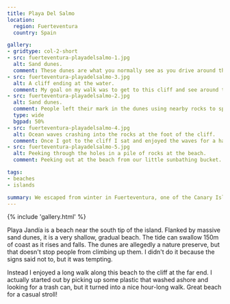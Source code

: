 ```yaml
---
title: Playa Del Salmo
location:
  region: Fuerteventura
  country: Spain

gallery:
- gridtype: col-2-short
- src: fuerteventura-playadelsalmo-1.jpg
  alt: Sand dunes.
  comment: These dunes are what you normally see as you drive around the inside of the island away from the coast. But these go all the way to the beach.
- src: fuerteventura-playadelsalmo-3.jpg
  alt: A cliff ending at the water.
  comment: My goal on my walk was to get to this cliff and see around the corner.
- src: fuerteventura-playadelsalmo-2.jpg
  alt: Sand dunes.
  comment: People left their mark in the dunes using nearby rocks to spell out names.
  type: wide
  bgpad: 50%
- src: fuerteventura-playadelsalmo-4.jpg
  alt: Ocean waves crashing into the rocks at the foot of the cliff.
  comment: Once I got to the cliff I sat and enjoyed the waves for a half hour before turning back.
- src: fuerteventura-playadelsalmo-5.jpg
  alt: Peeking through the holes in a pile of rocks at the beach.
  comment: Peeking out at the beach from our little sunbathing bucket.

tags:
- beaches
- islands

summary: We escaped from winter in Fuerteventura, one of the Canary Islands.
---
```


{% include 'gallery.html' %}

Playa Jandía is a beach near the south tip of the island. Flanked by massive sand dunes, it is a very shallow, gradual beach. The tide can swallow 150m of coast as it rises and falls. The dunes are allegedly a nature preserve, but that doesn't stop people from climbing up them. I didn't do it because the signs said not to, but it was tempting.

Instead I enjoyed a long walk along this beach to the cliff at the far end. I actually started out by picking up some plastic that washed ashore and looking for a trash can, but it turned into a nice hour-long walk. Great beach for a casual stroll!
